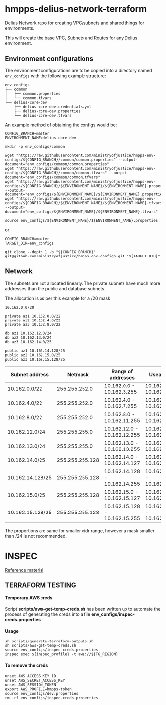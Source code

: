 # hmpps-delius-network-terraform
Delius Network repo for creating VPC/subnets and shared things for environments.

This will create the base VPC, Subnets and Routes for any Delius environment.

## Environment configurations

The environment configurations are to be copied into a directory named `env_configs` with the following example structure:

```
env_configs
├── common
│   ├── common.properties
│   └── common.tfvars
└── delius-core-dev
    ├── delius-core-dev.credentials.yml
    ├── delius-core-dev.properties
    └── delius-core-dev.tfvars
```

An example method of obtaining the configs would be:
```
CONFIG_BRANCH=master
ENVIRONMENT_NAME=delius-core-dev

mkdir -p env_configs/common

wget "https://raw.githubusercontent.com/ministryofjustice/hmpps-env-configs/${CONFIG_BRANCH}/common/common.properties" --output-document="env_configs/common/common.properties"
wget "https://raw.githubusercontent.com/ministryofjustice/hmpps-env-configs/${CONFIG_BRANCH}/common/common.tfvars" --output-document="env_configs/common/common.tfvars"
wget "https://raw.githubusercontent.com/ministryofjustice/hmpps-env-configs/${CONFIG_BRANCH}/${ENVIRONMENT_NAME}/${ENVIRONMENT_NAME}.properties" --output-document="env_configs/${ENVIRONMENT_NAME}/${ENVIRONMENT_NAME}.properties"
wget "https://raw.githubusercontent.com/ministryofjustice/hmpps-env-configs/${CONFIG_BRANCH}/${ENVIRONMENT_NAME}/${ENVIRONMENT_NAME}.tfvars" --output-document="env_configs/${ENVIRONMENT_NAME}/${ENVIRONMENT_NAME}.tfvars"

source env_configs/${ENVIRONMENT_NAME}/${ENVIRONMENT_NAME}.properties
```

or
```
CONFIG_BRANCH=master
TARGET_DIR=env_configs

git clone --depth 1 -b "${CONFIG_BRANCH}" git@github.com:ministryofjustice/hmpps-env-configs.git "${TARGET_DIR}"
```

## Network

The subnets are not allocated linearly. The private subnets have much more addresses than the public and database subnets.

The allocation is as per this example for a /20 mask

```
10.162.0.0/20

private az1 10.162.0.0/22
private az2 10.162.4.0/22
private az3 10.162.8.0/22

db az1 10.162.12.0/24
db az2 10.162.13.0/24
db az3 10.162.14.0/25

public az1 10.162.14.128/25
public az2 10.162.15.0/25
public az3 10.162.15.128/25
```

| Subnet address |	Netmask	| Range of addresses |	Useable IPs	| Hosts	|
|---|---|---|---|---|
|10.162.0.0/22 |	255.255.252.0	| 10.162.0.0 - 10.162.3.255	| 10.162.0.1 - 10.162.3.254 |	1022 |
|10.162.4.0/22 |	255.255.252.0 |	10.162.4.0 - 10.162.7.255	| 10.162.4.1 - 10.162.7.254 |	1022 |
|10.162.8.0/22 |	255.255.252.0	| 10.162.8.0 - 10.162.11.255 | 10.162.8.1 - 10.162.11.254 |	1022 |
|10.162.12.0/24 |	255.255.255.0	| 10.162.12.0 - 10.162.12.255	| 10.162.12.1 - 10.162.12.254	| 254 |
|10.162.13.0/24 |	255.255.255.0	| 10.162.13.0 - 10.162.13.255	| 10.162.13.1 - 10.162.13.254	| 254 |
|10.162.14.0/25 |	255.255.255.128	| 10.162.14.0 - 10.162.14.127	| 10.162.14.1 - 10.162.14.126	| 126	|
|10.162.14.128/25 |	255.255.255.128	| 10.162.14.128 - 10.162.14.255	| 10.162.14.129 - 10.162.14.254 |	126 |
|10.162.15.0/25 |	255.255.255.128	| 10.162.15.0 - 10.162.15.127	| 10.162.15.1 - 10.162.15.126 |	126 |
|10.162.15.128/25 |	255.255.255.128	| 10.162.15.128 - 10.162.15.255	| 10.162.15.129 - 10.162.15.254 |	126 |

The proportions are same for smaller cidr range, however a mask smaller than /24 is not recommended.


INSPEC
======

[Reference material](https://www.inspec.io/docs/reference/resources/#aws-resources)

## TERRAFORM TESTING

#### Temporary AWS creds

Script __scripts/aws-get-temp-creds.sh__ has been written up to automate the process of generating the creds into a file __env_configs/inspec-creds.properties__

#### Usage

```
sh scripts/generate-terraform-outputs.sh
sh scripts/aws-get-temp-creds.sh
source env_configs/inspec-creds.properties
inspec exec ${inspec_profile} -t aws://${TG_REGION}
```

#### To remove the creds

```
unset AWS_ACCESS_KEY_ID
unset AWS_SECRET_ACCESS_KEY
unset AWS_SESSION_TOKEN
export AWS_PROFILE=hmpps-token
source env_configs/dev.properties
rm -rf env_configs/inspec-creds.properties
```
